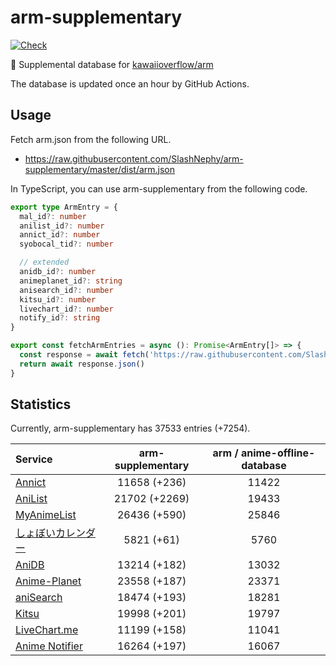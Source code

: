 # arm-supplementary

[![Check](https://github.com/SlashNephy/arm-supplementary/actions/workflows/check-node.yml/badge.svg)](https://github.com/SlashNephy/arm-supplementary/actions/workflows/check-node.yml)

💊 Supplemental database for [kawaiioverflow/arm](https://github.com/kawaiioverflow/arm)

The database is updated once an hour by GitHub Actions.

## Usage

Fetch arm.json from the following URL.

- https://raw.githubusercontent.com/SlashNephy/arm-supplementary/master/dist/arm.json

In TypeScript, you can use arm-supplementary from the following code.

```TypeScript
export type ArmEntry = {
  mal_id?: number
  anilist_id?: number
  annict_id?: number
  syobocal_tid?: number

  // extended
  anidb_id?: number
  animeplanet_id?: string
  anisearch_id?: number
  kitsu_id?: number
  livechart_id?: number
  notify_id?: string
}

export const fetchArmEntries = async (): Promise<ArmEntry[]> => {
  const response = await fetch('https://raw.githubusercontent.com/SlashNephy/arm-supplementary/master/dist/arm.json')
  return await response.json()
}
```

## Statistics

Currently, arm-supplementary has 37533 entries (+7254).

| Service                                     | arm-supplementary | arm / anime-offline-database |
| :------------------------------------------ | :---------------: | :--------------------------: |
| [Annict](https://annict.com)                |   11658 (+236)    |            11422             |
| [AniList](https://anilist.co)               |   21702 (+2269)   |            19433             |
| [MyAnimeList](https://myanimelist.net)      |   26436 (+590)    |            25846             |
| [しょぼいカレンダー](https://cal.syoboi.jp) |    5821 (+61)     |             5760             |
| [AniDB](https://anidb.net)                  |   13214 (+182)    |            13032             |
| [Anime-Planet](https://anime-planet.com)    |   23558 (+187)    |            23371             |
| [aniSearch](https://anisearch.com)          |   18474 (+193)    |            18281             |
| [Kitsu](https://kitsu.io)                   |   19998 (+201)    |            19797             |
| [LiveChart.me](https://livechart.me)        |   11199 (+158)    |            11041             |
| [Anime Notifier](https://notify.moe)        |   16264 (+197)    |            16067             |

